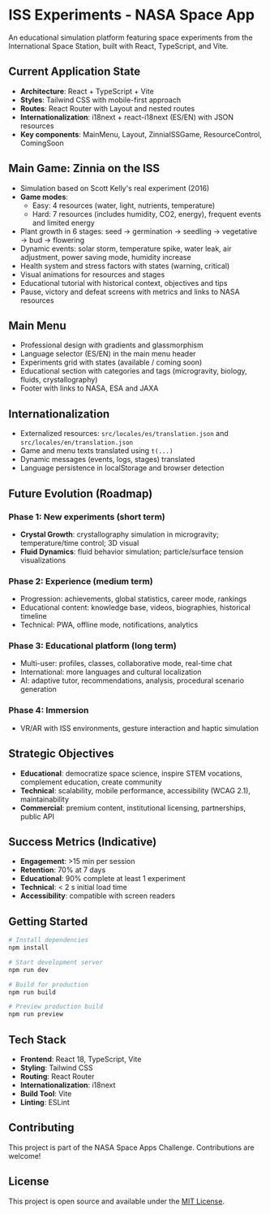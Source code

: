 # ISS Experiments - NASA Space App

An educational simulation platform featuring space experiments from the International Space Station, built with React, TypeScript, and Vite.

## Current Application State

- **Architecture**: React + TypeScript + Vite
- **Styles**: Tailwind CSS with mobile-first approach
- **Routes**: React Router with Layout and nested routes
- **Internationalization**: i18next + react-i18next (ES/EN) with JSON resources
- **Key components**: MainMenu, Layout, ZinniaISSGame, ResourceControl, ComingSoon

## Main Game: Zinnia on the ISS

- Simulation based on Scott Kelly's real experiment (2016)
- **Game modes**:
  - Easy: 4 resources (water, light, nutrients, temperature)
  - Hard: 7 resources (includes humidity, CO2, energy), frequent events and limited energy
- Plant growth in 6 stages: seed → germination → seedling → vegetative → bud → flowering
- Dynamic events: solar storm, temperature spike, water leak, air adjustment, power saving mode, humidity increase
- Health system and stress factors with states (warning, critical)
- Visual animations for resources and stages
- Educational tutorial with historical context, objectives and tips
- Pause, victory and defeat screens with metrics and links to NASA resources

## Main Menu

- Professional design with gradients and glassmorphism
- Language selector (ES/EN) in the main menu header
- Experiments grid with states (available / coming soon)
- Educational section with categories and tags (microgravity, biology, fluids, crystallography)
- Footer with links to NASA, ESA and JAXA

## Internationalization

- Externalized resources: `src/locales/es/translation.json` and `src/locales/en/translation.json`
- Game and menu texts translated using `t(...)`
- Dynamic messages (events, logs, stages) translated
- Language persistence in localStorage and browser detection

## Future Evolution (Roadmap)

### Phase 1: New experiments (short term)

- **Crystal Growth**: crystallography simulation in microgravity; temperature/time control; 3D visual
- **Fluid Dynamics**: fluid behavior simulation; particle/surface tension visualizations

### Phase 2: Experience (medium term)

- Progression: achievements, global statistics, career mode, rankings
- Educational content: knowledge base, videos, biographies, historical timeline
- Technical: PWA, offline mode, notifications, analytics

### Phase 3: Educational platform (long term)

- Multi-user: profiles, classes, collaborative mode, real-time chat
- International: more languages and cultural localization
- AI: adaptive tutor, recommendations, analysis, procedural scenario generation

### Phase 4: Immersion

- VR/AR with ISS environments, gesture interaction and haptic simulation

## Strategic Objectives

- **Educational**: democratize space science, inspire STEM vocations, complement education, create community
- **Technical**: scalability, mobile performance, accessibility (WCAG 2.1), maintainability
- **Commercial**: premium content, institutional licensing, partnerships, public API

## Success Metrics (Indicative)

- **Engagement**: >15 min per session
- **Retention**: 70% at 7 days
- **Educational**: 90% complete at least 1 experiment
- **Technical**: < 2 s initial load time
- **Accessibility**: compatible with screen readers

## Getting Started

```bash
# Install dependencies
npm install

# Start development server
npm run dev

# Build for production
npm run build

# Preview production build
npm run preview
```

## Tech Stack

- **Frontend**: React 18, TypeScript, Vite
- **Styling**: Tailwind CSS
- **Routing**: React Router
- **Internationalization**: i18next
- **Build Tool**: Vite
- **Linting**: ESLint

## Contributing

This project is part of the NASA Space Apps Challenge. Contributions are welcome!

## License

This project is open source and available under the [MIT License](LICENSE).
